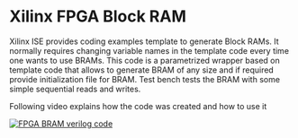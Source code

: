 # Xilinx FPGA Block RAM
Xilinx ISE provides coding examples template to generate Block RAMs. It normally requires changing variable names in the template code every time one wants to use BRAMs. 
This code is a parametrized wrapper based on template code that allows to generate BRAM of any size and if required provide initialization file for BRAM. 
Test bench tests the BRAM with some simple sequential reads and writes.


Following video explains how the code was created and how to use it

[![FPGA BRAM verilog code](https://img.youtube.com/vi/bJ0smcbfCY0/0.jpg)](https://www.youtube.com/watch?v=bJ0smcbfCY0)
